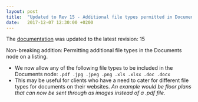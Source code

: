 ```yaml
---
layout: post
title:  "Updated to Rev 15 - Additional file types permitted in Documents node"
date:   2017-12-07 12:30:00 +0200
---
```

The [documentation](/FeedStoreAPI/docs) was updated to the latest revision: 15

Non-breaking addition: Permitting additional file types in the Documents node on a listing.

- We now allow any of the following file types to be included in the Documents node: `.pdf .jpg .jpeg .png .xls .xlsx .doc .docx`
- This may be useful for clients who have a need to cater for different file types for documents on their websites. _An example would be floor plans that can now be sent through as images instead of a .pdf file._ 
